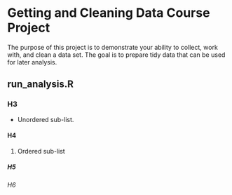 # Getting and Cleaning Data Course Project

The purpose of this project is to demonstrate your ability to collect, work with, and clean a data set. The goal is to prepare tidy data that can be used for later analysis. 


## run_analysis.R



### H3
  * Unordered sub-list. 

#### H4
  1. Ordered sub-list

##### H5


###### H6
